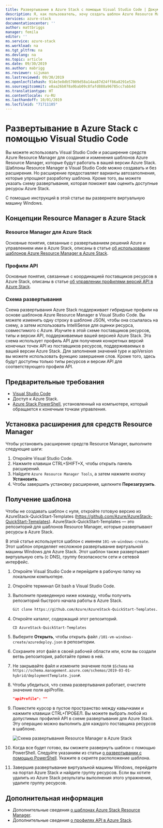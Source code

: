 ```yaml
---
title: Развертывание в Azure Stack с помощью Visual Studio Code | Документация Майкрософт
description: Я, как пользователь, хочу создать шаблон Azure Resource Manager в Visual Studio Code и применить схему развертывания для подготовки шаблона, совместимого с моей версией Azure Stack.
services: azure-stack
documentationcenter: ''
author: mattbriggs
manager: femila
editor: ''
ms.service: azure-stack
ms.workload: na
ms.tgt_pltfrm: na
ms.devlang: na
ms.topic: article
ms.date: 09/30/2019
ms.author: mabrigg
ms.reviewer: sijuman
ms.lastreviewed: 09/30/2019
ms.openlocfilehash: 914e3e8db57009d58a14aa87d24ff86a8291e52b
ms.sourcegitcommit: e8aa26b078a9bab09c8fafd888a96785cc7abb4d
ms.translationtype: HT
ms.contentlocale: ru-RU
ms.lasthandoff: 10/01/2019
ms.locfileid: "71711105"
---
```

# <a name="deploy-with-visual-studio-code-to-azure-stack"></a>Развертывание в Azure Stack с помощью Visual Studio Code

Вы можете использовать Visual Studio Code и расширение средств Azure Resource Manager для создания и изменения шаблонов Azure Resource Manager, которые будут работать в вашей версии Azure Stack. Шаблоны Resource Manager в Visual Studio Code можно создавать и без расширения. Но расширение предоставляет варианты автозаполнения, которые упрощают разработку шаблона. Кроме того, вы можете указать схему развертывания, которая поможет вам оценить доступные ресурсы Azure Stack.

С помощью инструкций в этой статье вы развернете виртуальную машину Windows.

## <a name="concepts-for-azure-stack-resource-manager"></a>Концепции Resource Manager в Azure Stack

### <a name="azure-stack-resource-manager"></a>Resource Manager для Azure Stack

Основные понятия, связанные с развертыванием решений Azure и управлением ими в Azure Stack, описаны в статье [об использовании шаблонов Azure Resource Manager в Azure Stack](azure-stack-arm-templates.md).

### <a name="api-profiles"></a>Профили API
Основные понятия, связанные с координацией поставщиков ресурсов в Azure Stack, описаны в статье [об управлении профилями версий API в Azure Stack](azure-stack-version-profiles.md).

### <a name="the-deployment-schema"></a>Схема развертывания

Схема развертывания Azure Stack поддерживает гибридные профили на основе шаблонов Azure Resource Manager в Visual Studio Code. Вы можете изменить одну строку в шаблоне JSON, чтобы она ссылалась на схему, а затем использовать IntelliSense для оценки ресурса, совместимого с Azure. Изучите в этой схеме поставщиков ресурсов, типы и версии API, поддерживаемые вашей версией Azure Stack. Эта схема использует профиль API для получения конкретных версий конечных точек API из поставщиков ресурсов, поддерживаемых в вашей версии Azure Stack. Для заполнения значений type и apiVersion вы можете использовать функцию завершения слов. Кроме того, здесь будут доступны только типы ресурсов и версии API для соответствующего профиля API.

## <a name="prerequisites"></a>Предварительные требования

- [Visual Studio Code](https://code.visualstudio.com/)
- Доступ к Azure Stack.
- [Azure Stack PowerShell](https://docs.microsoft.com/azure-stack/operator/azure-stack-powershell-install?toc=https%3A%2F%2Fdocs.microsoft.com%2Fen-us%2Fazure-stack%2Fuser%2FTOC.json&bc=https%3A%2F%2Fdocs.microsoft.com%2Fen-us%2Fazure-stack%2Fbreadcrumb%2Ftoc.json), установленный на компьютере, который обращается к конечным точкам управления.

## <a name="install-resource-manager-tools-extension"></a>Установка расширения для средств Resource Manager

Чтобы установить расширение средств Resource Manager, выполните следующие шаги:

1. Откройте Visual Studio Code.
2. Нажмите клавиши CTRL+SHIFT+X, чтобы открыть панель расширений.
3. Найдите `Azure Resource Manager Tools`, а затем нажмите кнопку **Установить**.
4. Чтобы завершить установку расширения, щелкните **Перезагрузить**.

## <a name="get-a-template"></a>Получение шаблона

Чтобы не создавать шаблон с нуля, откройте готовую версию из AzureStack-QuickStart-Templates (https://github.com/Azure/AzureStack-QuickStart-Templates). AzureStack-QuickStart-Templates — это репозиторий для шаблонов Resource Manager, которые развертывают ресурсы в Azure Stack. 

В этой статье используется шаблон с именем `101-vm-windows-create`. Этот шаблон определяет несложное развертывание виртуальной машины Windows для Azure Stack.  Этот шаблон также развертывает виртуальную сеть (с DNS), группу безопасности сети и сетевой интерфейс.

1. Откройте Visual Studio Code и перейдите в рабочую папку на локальном компьютере.
2. Откройте терминал Git bash в Visual Studio Code.
3. Выполните приведенную ниже команду, чтобы получить репозиторий быстрого начала работы в Azure Stack.
    ```bash  
    Git clone https://github.com/Azure/AzureStack-QuickStart-Templates.git
    ```
4. Откройте каталог, содержащий этот репозиторий.
    ```bash  
    CD AzureStack-QuickStart-Templates
    ```
5. Выберите **Открыть**, чтобы открыть файл `/101-vm-windows-create/azuredeploy.json` в репозитории.
6. Сохраните этот файл в своей рабочей области или, если вы создали ветвь репозитория, работайте прямо в ней.
7. Не закрывайте файл и измените значение поля `$Schema` на `https://schema.management.azure.com/schemas/2019-03-01-hybrid/deploymentTemplate.json#`.
8. Чтобы убедиться, что схема развертывания работает, очистите значение поля apiProfile.
    ```JSON  
    "apiProfile": ""
    ```
9. Поместите курсор в пустое пространство между кавычками и нажмите клавиши CTRL+ПРОБЕЛ. Вы можете выбрать любой из допустимых профилей API в схеме развертывания для Azure Stack. Эту операцию можно выполнить для каждого поставщика ресурсов в шаблоне.

    ![Схема развертывания Resource Manager в Azure Stack](./media/azure-stack-resource-manager-deploy-template-vscode/azure-stack-resource-manager-vscode-schema.png)

10. Когда все будет готово, вы сможете развернуть шаблон с помощью PowerShell. Следуйте указаниям из статьи [о развертывании с помощью PowerShell](azure-stack-deploy-template-powershell.md). Укажите в скрипте расположение шаблона.
11. Завершив развертывание виртуальной машины Windows, перейдите на портал Azure Stack и найдите группу ресурсов. Если вы хотите удалить из Azure Stack результаты выполнения этого упражнения, удалите группу ресурсов.

## <a name="next-steps"></a>Дополнительная информация

- Дополнительные сведения [о шаблонах Azure Stack Resource Manager](azure-stack-arm-templates.md).  
- Дополнительные сведения [о профилях API в Azure Stack](azure-stack-version-profiles.md).